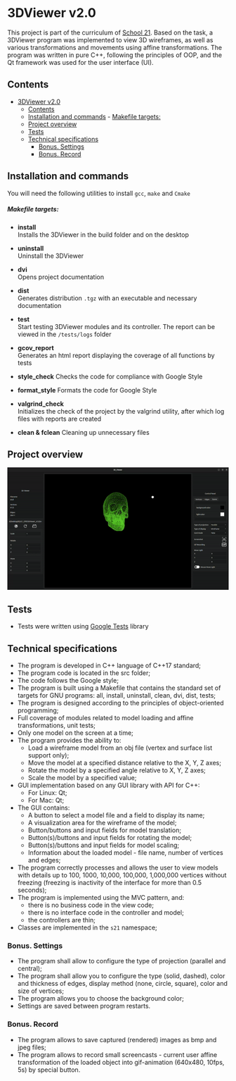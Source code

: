 # 3DViewer v2.0

This project is part of the curriculum of [School 21](https://21-school.ru/). Based on the task, a 3DViewer program was implemented to view 3D wireframes, as well as various transformations and movements using affine transformations. The program was written in pure C++, following the principles of OOP, and the Qt framework was used for the user interface (UI).

## Contents

- [3DViewer v2.0](#3dviewer-v20)
  - [Contents](#contents)
  - [Installation and commands](#installation-and-commands)
        - [Makefile targets:](#makefile-targets)
  - [Project overview](#project-overview)
  - [Tests](#tests)
  - [Technical specifications](#technical-specifications)
    - [Bonus. Settings](#bonus-settings)
    - [Bonus. Record](#bonus-record)

## Installation and commands

You will need the following utilities to install `gcc`, `make` and `Cmake`

##### Makefile targets:

- **install**  
  Installs the 3DViewer in the build folder and on the desktop

- **uninstall**  
  Uninstall the 3DViewer

- **dvi**  
  Opens project documentation

- **dist**  
  Generates distribution `.tgz` with an executable and necessary documentation

- **test**  
  Start testing 3DViewer modules and its controller. The report can be viewed in the `/tests/logs` folder

- **gcov_report**  
  Generates an html report displaying the coverage of all functions by tests

- **style_check**
  Checks the code for compliance with Google Style

- **format_style**
  Formats the code for Google Style

- **valgrind_check**  
  Initializes the check of the project by the valgrind utility, after which log files with reports are created

- **clean & fclean** 
  Cleaning up unnecessary files

## Project overview

![3dViewer](misc/images/overview.gif)

## Tests

- Tests were written using [Google Tests](https://github.com/google/googletest.git) library

## Technical specifications

- The program is developed in C++ language of C++17 standard;
- The program code is located in the src folder;
- The code follows the Google style;
- The program is built using a Makefile that contains the standard set of targets for GNU programs: all, install, uninstall, clean, dvi, dist, tests;
- The program is designed according to the principles of object-oriented programming; 
- Full coverage of modules related to model loading and affine transformations, unit tests;
- Only one model on the screen at a time;
- The program provides the ability to:
    - Load a wireframe model from an obj file (vertex and surface list support only);
    - Move the model at a specified distance relative to the X, Y, Z axes;
    - Rotate the model by a specified angle relative to X, Y, Z axes;
    - Scale the model by a specified value;
- GUI implementation based on any GUI library with API for C++:
  * For Linux: Qt;
  * For Mac: Qt;
- The GUI contains:
    - A button to select a model file and a field to display its name;
    - A visualization area for the wireframe of the model;
    - Button/buttons and input fields for model translation;
    - Button(s)/buttons and input fields for rotating the model;
    - Button(s)/buttons and input fields for model scaling;
    - Information about the loaded model - file name, number of vertices and edges;
- The program correctly processes and allows the user to view models with details up to 100, 1000, 10,000, 100,000, 1,000,000 vertices without freezing (freezing is inactivity of the interface for more than 0.5 seconds);
- The program is implemented using the MVC pattern, and:
    - there is no business code in the view code;
    - there is no interface code in the controller and model;
    - the controllers are thin;
- Classes are implemented in the `s21` namespace;

### Bonus. Settings

- The program shall allow to configure the type of projection (parallel and central);
- The program shall allow you to configure the type (solid, dashed), color and thickness of edges, display method (none, circle, square), color and size of vertices;
- The program allows you to choose the background color;
- Settings are saved between program restarts.

### Bonus. Record

- The program allows to save captured (rendered) images as bmp and jpeg files;
- The program allows to record small screencasts - current user affine transformation of the loaded object into gif-animation (640x480, 10fps, 5s) by special button.